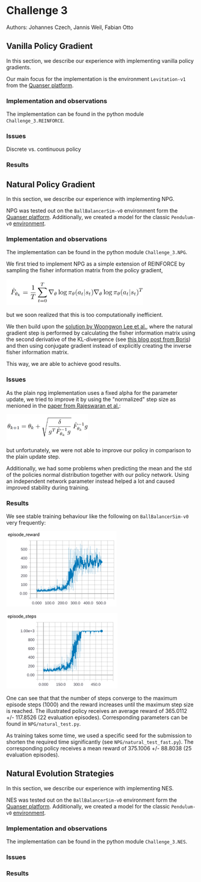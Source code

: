 # Challenge 3

Authors: Johannes Czech, Jannis Weil, Fabian Otto

## Vanilla Policy Gradient

In this section, we describe our experience with implementing vanilla policy gradients.

Our main focus for the implementation is the environment `Levitation-v1` from the [Quanser platform](https://git.ias.informatik.tu-darmstadt.de/quanser/clients).

### Implementation and observations

The implementation can be found in the python module `Challenge_3.REINFORCE`.

### Issues

Discrete vs. continuous policy

### Results

## Natural Policy Gradient

In this section, we describe our experience with implementing NPG.

NPG was tested out on the `BallBalancerSim-v0` environment form the [Quanser platform](https://git.ias.informatik.tu-darmstadt.de/quanser/clients). Additionally, we created a model for the classic `Pendulum-v0` [environment](https://gym.openai.com/envs/Pendulum-v0/).

### Implementation and observations

The implementation can be found in the python module `Challenge_3.NPG`.

We first tried to implement NPG as a simple extension of REINFORCE by sampling the fisher information matrix from
the policy gradient, 

<img src="https://raw.githubusercontent.com/BoboDance/RL-Homework/master/Challenge_3/supplementary/fisher_information.png" height="70"></img>

but we soon realized that this is too computationally inefficient.

We then build upon the [solution by Woongwon Lee et al.](https://github.com/reinforcement-learning-kr/pg_travel/), where
the natural gradient step is performed by calculating the fisher information matrix using the second derivative of the KL-divergence
(see [this blog post from Boris](http://www.boris-belousov.net/2016/10/16/fisher-vs-KL/)) and then using conjugate gradient
instead of explicitly creating the inverse fisher information matrix.

This way, we are able to achieve good results. 

### Issues

As the plain npg implementation uses a fixed alpha for the parameter update,
we tried to improve it by using the "normalized" step size as menioned in the
[paper from Rajeswaran et al.](https://arxiv.org/pdf/1703.02660.pdf): 

<img src="https://raw.githubusercontent.com/BoboDance/RL-Homework/master/Challenge_3/supplementary/normalized_step_size.png" height="70">

but unfortunately, we were not able to improve our policy in comparison to the plain update step.

Additionally, we had some problems when predicting the mean and the std of the policies normal distribution together with
our policy network. Using an independent network parameter instead helped a lot and caused improved stability during training.

### Results

We see stable training behaviour like the following on `BallBalancerSim-v0` very frequently:

<img src="https://raw.githubusercontent.com/BoboDance/RL-Homework/master/Challenge_3/supplementary/npg_episode_reward.png" height="200"></img>

<img src="https://raw.githubusercontent.com/BoboDance/RL-Homework/master/Challenge_3/supplementary/npg_episode_steps.png" height="200"></img>

One can see that that the number of steps converge to the maximum episode steps (1000) and the reward increases until the maximum step size
is reached. The illustrated policy receives an average reward of 365.0112 +/- 117.8526 (22 evaluation episodes).
Corresponding parameters can be found in `NPG/natural_test.py`.

As training takes some time, we used a specific seed for the submission to shorten the required time significantly (see `NPG/natural_test_fast.py`).
The corresponding policy receives a mean reward of 375.1006 +/- 88.8038 (25 evaluation episodes).

## Natural Evolution Strategies

In this section, we describe our experience with implementing NES.

NES was tested out on the `BallBalancerSim-v0` environment form the [Quanser platform](https://git.ias.informatik.tu-darmstadt.de/quanser/clients). Additionally, we created a model for the classic `Pendulum-v0` [environment](https://gym.openai.com/envs/Pendulum-v0/).

### Implementation and observations

The implementation can be found in the python module `Challenge_3.NES`.


### Issues

### Results